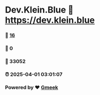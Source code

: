 # Dev.Klein.Blue :link: https://dev.klein.blue 
### :page_facing_up: [16](https://dev.klein.blue/tag.html) 
### :speech_balloon: 0 
### :hibiscus: 33052 
### :alarm_clock: 2025-04-01 03:01:07 
### Powered by :heart: [Gmeek](https://github.com/Meekdai/Gmeek)
